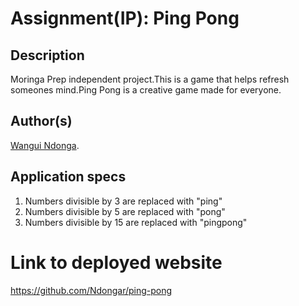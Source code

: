 # Assignment(IP): Ping Pong
## Description
Moringa Prep independent project.This is a game that helps refresh someones mind.Ping Pong is a creative game made for everyone.

## Author(s)
[Wangui Ndonga](https://github.com/Ndongar).

## Application specs
1. Numbers divisible by 3 are replaced with "ping"
2. Numbers divisible by 5 are replaced with "pong"
3. Numbers divisible by 15 are replaced with "pingpong"

# Link to deployed website
https://github.com/Ndongar/ping-pong
